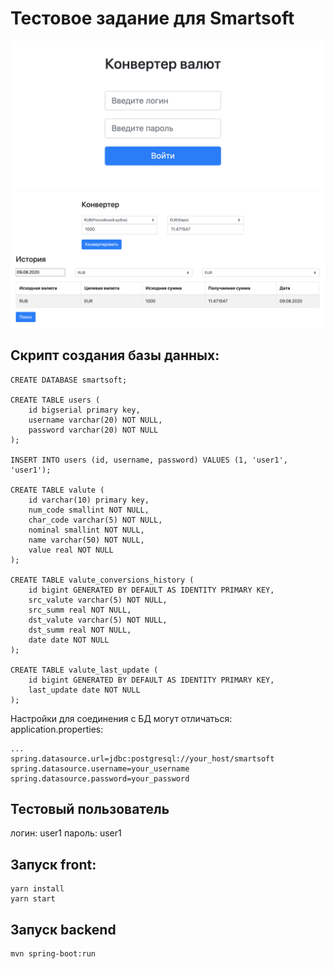 # Тестовое задание для Smartsoft

![Screenshot1](https://github.com/ArseniySilin/smartsoft-test/blob/master/Screenshot1.png)
![Screenshot2](https://github.com/ArseniySilin/smartsoft-test/blob/master/Screenshot2.png)

## Скрипт создания базы данных:
```
CREATE DATABASE smartsoft;

CREATE TABLE users (
    id bigserial primary key,
    username varchar(20) NOT NULL,
    password varchar(20) NOT NULL
);

INSERT INTO users (id, username, password) VALUES (1, 'user1', 'user1');

CREATE TABLE valute (
    id varchar(10) primary key,
    num_code smallint NOT NULL,
    char_code varchar(5) NOT NULL,
    nominal smallint NOT NULL,
    name varchar(50) NOT NULL,
    value real NOT NULL
);

CREATE TABLE valute_conversions_history (
    id bigint GENERATED BY DEFAULT AS IDENTITY PRIMARY KEY,
    src_valute varchar(5) NOT NULL,
    src_summ real NOT NULL,
    dst_valute varchar(5) NOT NULL,
    dst_summ real NOT NULL,
    date date NOT NULL
);

CREATE TABLE valute_last_update (
    id bigint GENERATED BY DEFAULT AS IDENTITY PRIMARY KEY,
    last_update date NOT NULL
);
```

Настройки для соединения с БД могут отличаться:
application.properties:
```
...
spring.datasource.url=jdbc:postgresql://your_host/smartsoft
spring.datasource.username=your_username
spring.datasource.password=your_password
```

## Тестовый пользователь
логин: user1
пароль: user1

## Запуск front:
```
yarn install
yarn start
```

## Запуск backend
```
mvn spring-boot:run
```




